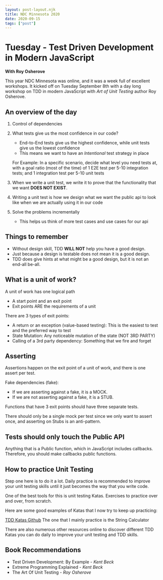 ```yaml
---
layout: post-layout.njk
title: NDC Minnesota 2020
date: 2020-09-15
tags: ["post"]
---
```


# Tuesday - Test Driven Development in Modern JavaScript

**With Roy Osherove**

<!-- Excerpt Start -->

This year NDC Minnesota was online, and it was a week full of excellent workshops. It kicked off on Tuesday September 8th with a day long workshop on TDD in modern JavaScript with _Art of Unit Testing_ author Roy Osherove.

<!-- Excerpt End -->

## An overview of the day

1. Control of dependencies
2. What tests give us the most confidence in our code?

   - End-to-End tests give us the highest confidence, while unit tests give us the lowest confidence
   - This means we want to have an _Intentional_ test strategy in place

   For Example: In a specific scenario, decide what level you need tests at, with a goal ratio (most of the time) of 1 E2E test per 5-10 integration tests; and 1 integration test per 5-10 unit tests

3. When we write a unit test, we write it to prove that the functionality that we want **DOES NOT EXIST**.
4. Writing a unit test is how we design what we want the public api to look like when we are actually using it in our code
5. Solve the problems incrementally
   - This helps us think of more test cases and use cases for our api

## Things to remember

- Without design skill, TDD **WILL NOT** help you have a good design.
- Just because a design is testable does not mean it is a good design.
- TDD does give hints at what might be a good design, but it is not an end-all be-all.

## What is a unit of work?

A unit of work has one logical path

- A start point and an exit point
- Exit points ARE the requirements of a unit

There are 3 types of exit points:

- A return or an exception (value-based testing): This is the easiest to test and the preferred way to test
- State Mutation: Any noticeable mutation of the state (NOT 3RD PARTY)
- Calling of a 3rd party dependency: Something that we fire and forget

## Asserting

Assertions happen on the exit point of a unit of work, and there is one assert per test.

Fake dependencies (fake):

- If we are asserting against a fake, it is a MOCK.
- If we are not asserting against a fake, it is a STUB.

Functions that have 3 exit points should have three separate tests.

There should only be a single mock per test since we only want to assert once, and asserting on Stubs is an anti-pattern.

## Tests should only touch the Public API

Anything that is a Public function, which in JavaScript includes callbacks. Therefore, you should make callbacks public functions.

## How to practice Unit Testing

Step one here is to do it a lot. Daily practice is recommended to improve your unit testing skills until it just becomes the way that you write code.

One of the best tools for this is unit testing Katas. Exercises to practice over and over, from scratch.

Here are some good examples of Katas that I now try to keep up practicing:

[TDD Katas Github](https://github.com/wix/tdd-katas) The one that I mainly practice is the String Calculator

There are also numerous other resources online to discover different TDD Katas you can do daily to improve your unit testing and TDD skills.

## Book Recommendations

- Test Driven Development: By Example - _Kent Beck_
- Extreme Programming Explained - _Kent Beck_
- The Art Of Unit Testing - _Roy Osherove_
